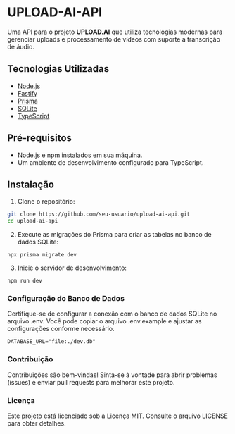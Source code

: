 # UPLOAD-AI-API

Uma API para o projeto **UPLOAD.AI** que utiliza tecnologias modernas para gerenciar uploads e processamento de vídeos com suporte a transcrição de áudio.

## Tecnologias Utilizadas

- [Node.js](https://nodejs.org/)
- [Fastify](https://fastify.com/)
- [Prisma](https://prisma.io/)
- [SQLite](https://www.sqlite.org/)
- [TypeScript](https://www.typescriptlang.org/)

## Pré-requisitos

- Node.js e npm instalados em sua máquina.
- Um ambiente de desenvolvimento configurado para TypeScript.

## Instalação

1. Clone o repositório:

```bash
git clone https://github.com/seu-usuario/upload-ai-api.git
cd upload-ai-api
```

2. Execute as migrações do Prisma para criar as tabelas no banco de dados SQLite:

```
npx prisma migrate dev
```

3. Inicie o servidor de desenvolvimento:

```
npm run dev
```
### Configuração do Banco de Dados

Certifique-se de configurar a conexão com o banco de dados SQLite no arquivo .env. Você pode copiar o arquivo .env.example e ajustar as configurações conforme necessário.

```
DATABASE_URL="file:./dev.db"
```

### Contribuição

Contribuições são bem-vindas! Sinta-se à vontade para abrir problemas (issues) e enviar pull requests para melhorar este projeto.

### Licença

Este projeto está licenciado sob a Licença MIT. Consulte o arquivo LICENSE para obter detalhes.
